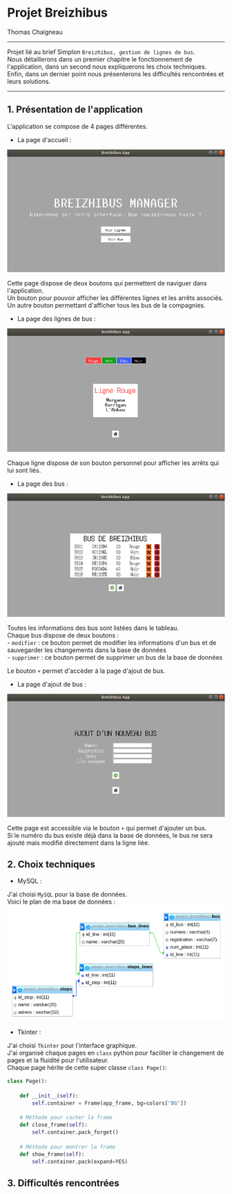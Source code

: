 # Projet Breizhibus

Thomas Chaigneau

---

Projet lié au brief Simplon `Breizhibus, gestion de lignes de bus`.  
Nous détaillerons dans un premier chapitre le fonctionnement de l'application, dans un second nous expliquerons les choix techniques.   
Enfin, dans un dernier point nous présenterons les difficultés rencontrées et leurs solutions.

---

## 1. Présentation de l'application

L'application se compose de 4 pages différentes.  

- La page d'accueil :

![Home Screen](./screenshots/home_screen.png)

Cette page dispose de deux boutons qui permettent de naviguer dans l'application.    
Un bouton pour pouvoir afficher les différentes lignes et les arrêts associés.   
Un autre bouton permettant d'afficher tous les bus de la compagnies.   

- La page des lignes de bus :

![Lines Screen](./screenshots/lines_screen.png)

Chaque ligne dispose de son bouton personnel pour afficher les arrêts qui lui sont liés.

- La page des bus :

![Bus Screen](./screenshots/bus_screen.png)

Toutes les informations des bus sont listées dans le tableau.   
Chaque bus dispose de deux boutons :   
    - `modifier` : ce bouton permet de modifier les informations d'un bus et de sauvegarder les changements dans la base de données    
    - `supprimer` : ce bouton permet de supprimer un bus de la base de données   

Le bouton `+` permet d'accèder à la page d'ajout de bus.   

- La page d'ajout de bus :

![Add Bus Screen](./screenshots/add_bus_screen.png)

Cette page est accessible via le bouton `+` qui permet d'ajouter un bus.   
Si le numéro du bus existe déjà dans la base de données, le bus ne sera ajouté mais modifié directement dans la ligne liée.   

## 2. Choix techniques

- MySQL :  

J'ai choisi `MySQL` pour la base de données.  
Voici le plan de ma base de données :   
![BDD](./screenshots/plan_bdd.png)

- Tkinter :

J'ai choisi `Tkinter` pour l'interface graphique.  
J'ai organisé chaque pages en `class` python pour faciliter le changement de pages et la fluidité pour l'utilisateur.   
Chaque page hérite de cette super classe `class Page()`:   

```python
class Page():

    def __init__(self):
        self.container = Frame(app_frame, bg=colors["BG"])
    
    # Méthode pour cacher la frame
    def close_frame(self):
        self.container.pack_forget()

    # Méthode pour montrer la frame
    def show_frame(self):
        self.container.pack(expand=YES)
```

## 3. Difficultés rencontrées

